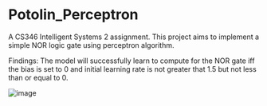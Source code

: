 # Potolin_Perceptron
A CS346 Intelligent Systems 2 assignment.
This project aims to implement a simple NOR logic gate using perceptron algorithm.

Findings:
The model will successfully learn to compute for the NOR gate iff the bias is set to 0 and initial learning rate is not greater that 1.5 but not less than or equal to 0.

![image](https://user-images.githubusercontent.com/111875528/224018116-4e1fcca5-80e9-4194-8595-ebee2ced19fc.png)


